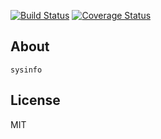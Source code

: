[![Build Status](https://secure.travis-ci.org/aleafs/sysinfo.png?branch=master)](http://travis-ci.org/aleafs/sysinfo)
[![Coverage Status](https://coveralls.io/repos/aleafs/sysinfo/badge.png)](https://coveralls.io/r/aleafs/sysinfo)

## About

`sysinfo`

## License

MIT

